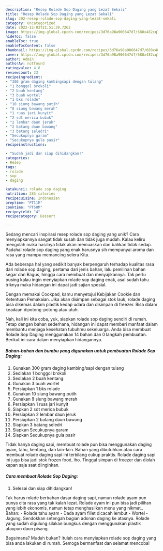 ```yaml
---
description: "Resep Rolade Sop Daging yang Lezat Sekali"
title: "Resep Rolade Sop Daging yang Lezat Sekali"
slug: 392-resep-rolade-sop-daging-yang-lezat-sekali
category: Uncategorized
date: 2022-12-03T21:51:39.726Z
image: https://img-global.cpcdn.com/recipes/3d76a98a906647d7/680x482cq70/rolade-sop-daging-foto-resep-utama.jpg
hideToc: false
enableToc: true
enableTocContent: false
thumbnail: https://img-global.cpcdn.com/recipes/3d76a98a906647d7/680x482cq70/rolade-sop-daging-foto-resep-utama.jpg
cover: https://img-global.cpcdn.com/recipes/3d76a98a906647d7/680x482cq70/rolade-sop-daging-foto-resep-utama.jpg
author: Admin
authorAv: notfound
ratingvalue: 4.8
reviewcount: 23
recipeingredient:
- "300 gram daging kambingsapi dengan tulang"
- "1 bonggol brokoli"
- "2 buah kentang"
- "3 buah wortel"
- "1 bks rolade"
- "10 siung bawang putih"
- "8 siung bawang merah"
- "1 ruas jari kunyit"
- "2 sdt merica bubuk"
- "2 lembar daun jeruk"
- "2 batang daun bawang"
- "3 batang seledri"
- "Secukupnya garam"
- "Secukupnya gula pasir"
recipeinstructions:

- "Sudah jadi dan siap dihidangkan!"
categories:
- Resep
tags:
- rolade
- sop
- daging

katakunci: rolade sop daging 
nutrition: 285 calories
recipecuisine: Indonesian
preptime: "PT11M"
cooktime: "PT60M"
recipeyield: "4"
recipecategory: Dessert

---
```





Sedang mencari inspirasi resep rolade sop daging yang unik? Cara menyiapkannya sangat tidak susah dan tidak juga mudah. Kalau keliru mengolah maka hasilnya tidak akan memuaskan dan bahkan tidak sedap. Padahal rolade sop daging yang enak harusnya sih mempunyai aroma dan rasa yang mampu memancing selera Kita.





Ada beberapa hal yang sedikit banyak berpengaruh terhadap kualitas rasa dari rolade sop daging, pertama dari jenis bahan, lalu pemilihan bahan segar dan Bagus, hingga cara membuat dan menyajikannya. Tak perlu pusing kalau ingin menyiapkan rolade sop daging enak,      asal sudah tahu triknya maka hidangan ini dapat jadi sajian spesial.














Dengan memakai Cookpad, kamu menyetujui Kebijakan Cookie dan Ketentuan Pemakaian. Jika akan disimpan sebagai stok lauk, rolade daging bisa dikemas dalam plastik kedap udara dan disimpan di freezer. Bisa dalam keadaan dipotong-potong atau utuh.






Nah, kali ini kita coba, yuk, siapkan rolade sop daging sendiri di rumah. Tetap dengan bahan sederhana, hidangan ini dapat memberi manfaat dalam membantu menjaga kesehatan tubuhmu sekeluarga. Anda bisa membuat Rolade Sop Daging menggunakan 14 bahan dan 0 langkah pembuatan. Berikut ini cara dalam menyiapkan hidangannya.

<!--inarticleads1-->

##### Bahan-bahan dan bumbu yang digunakan untuk pembuatan Rolade Sop Daging:

1. Gunakan 300 gram daging kambing/sapi dengan tulang
1. Sediakan 1 bonggol brokoli
1. Sediakan 2 buah kentang
1. Gunakan 3 buah wortel
1. Persiapkan 1 bks rolade
1. Gunakan 10 siung bawang putih
1. Gunakan 8 siung bawang merah
1. Persiapkan 1 ruas jari kunyit
1. Siapkan 2 sdt merica bubuk
1. Persiapkan 2 lembar daun jeruk
1. Persiapkan 2 batang daun bawang
1. Siapkan 3 batang seledri
1. Siapkan Secukupnya garam
1. Siapkan Secukupnya gula pasir


Tidak hanya daging sapi, membuat rolade pun bisa menggunakan daging ayam, tahu, kentang, dan lain-lain. Bahan yang dibutuhkan atau cara membuat rolade daging sapi ini terbilang cukup praktis. Rolade daging sapi ini juga bisa jadi stok frozen food, lho. Tinggal simpan di freezer dan diolah kapan saja saat diinginkan. 

<!--inarticleads2-->

##### Cara membuat Rolade Sop Daging:


1. Selesai dan siap dihidangkan!

Tak harus rolade berbahan dasar daging sapi, namun rolade ayam pun punya cita rasa yang tak kalah lezat. Rolade ayam ini pun bisa jadi pilihan yang lebih ekonomis, namun tetap menghasilkan menu yang nikmat.. Bahan: - Rolade tahu ayam - Dada ayam fillet dicacah lembut - Wortel - Jagung. Sendokkan setengah bagian adonan daging ke atasnya. Rolade yang sudah digulung silakan bungkus dengan menggunakan plastik ataupun daun pisang. 

Bagaimana? Mudah bukan? Itulah cara menyiapkan rolade sop daging yang bisa anda lakukan di rumah. Semoga bermanfaat dan selamat mencoba!
